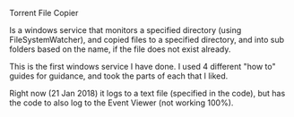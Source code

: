 Torrent File Copier

Is a windows service that monitors a specified directory (using FileSystemWatcher), and copied files to a specified directory, 
and into sub folders based on the name, if the file does not exist already.

This is the first windows service I have done.  I used 4 different "how to" guides for guidance, and took the parts of each that I liked.

Right now (21 Jan 2018) it logs to a text file (specified in the code), but has the code to also log to the Event Viewer (not working 100%).


